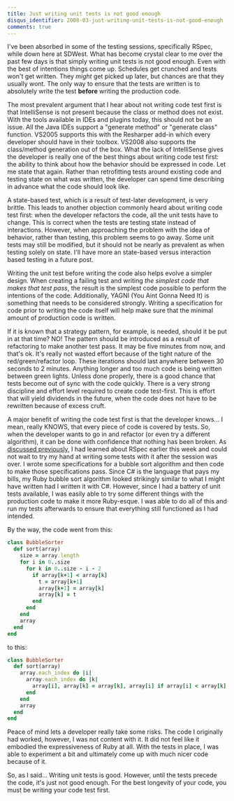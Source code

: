 ```yaml
---
title: Just writing unit tests is not good enough
disqus_identifier: 2008-03-just-writing-unit-tests-is-not-good-enough
comments: true
---
```


I've been absorbed in some of the testing sessions, specifically RSpec, while down here at SDWest. What has become crystal clear to me over the past few days is that simply writing unit tests is not good enough. Even with the best of intentions things come up. Schedules get crunched and tests won't get written. They *might* get picked up later, but chances are that they usually wont. The only way to ensure that the tests are written is to absolutely write the test **before** writing the production code.

The most prevalent argument that I hear about not writing code test first is that IntelliSense is not present because the class or method does not exist. With the tools available in IDEs and plugins today, this should not be an issue. All the Java IDEs support a "generate method" or "generate class" function. VS2005 supports this with the Resharper add-in which every developer should have in their toolbox. VS2008 also supports the class/method generation out of the box. What the lack of IntelliSense gives the developer is really one of the best things about writing code test first: the ability to think about how the behavior should be expressed in code. Let me state that again. Rather than retrofitting tests around existing code and testing state on what was written, the developer can spend time describing in advance what the code should look like.

A state-based test, which is a result of test-later development, is very brittle. This leads to another objection commonly heard about writing code test first: when the developer refactors the code, all the unit tests have to change. This is correct when the tests are testing state instead of interactions. However, when approaching the problem with the idea of behavior, rather than testing, this problem seems to go away. Some unit tests may still be modified, but it should not be nearly as prevalent as when testing solely on state. I'll have more an state-based versus interaction based testing in a future post.

Writing the unit test before writing the code also helps evolve a simpler design. When creating a failing test and writing *the simplest code that makes that test pass*, the result is the simplest code possible to perform the intentions of the code. Additionally, YAGNI (You Aint Gonna Need It) is something that needs to be considered strongly. Writing a specification for code prior to writing the code itself will help make sure that the minimal amount of production code is written.

If it is known that a strategy pattern, for example, is needed, should it be put in at that time? NO! The pattern should be introduced as a result of refactoring to make another test pass. It may be five minutes from now, and that's ok. It's really not wasted effort because of the tight nature of the red/green/refactor loop. These iterations should last anywhere between 30 seconds to 2 minutes. Anything longer and too much code is being written between green lights. Unless done properly, there is a good chance that tests become out of sync with the code quickly. There is a very strong discipline and effort level required to create code test-first. This is effort that will yield dividends in the future, when the code does not have to be rewritten because of excess cruft.

A major benefit of writing the code test first is that the developer knows... I mean, really KNOWS, that every piece of code is covered by tests. So, when the developer wants to go in and refactor (or even try a different algorithm), it can be done with confidence that nothing has been broken. As [discussed previously][1], I had learned about RSpec earlier this week and could not wait to try my hand at writing some tests with it after the session was over. I wrote some specifications for a bubble sort algorithm and then code to make those specifications pass. Since C# is the language that pays my bills, my Ruby bubble sort algorithm looked strikingly similar to what I might have written had I written it with C#. However, since I had a battery of unit tests available, I was easily able to try some different things with the production code to make it more Ruby-esque. I was able to do all of this and run my tests afterwards to ensure that everything still functioned as I had intended.

By the way, the code went from this:

``` ruby
class BubbleSorter
  def sort(array)
    size = array.length
    for i in 0..size
      for k in 0..size - i - 2
        if array[k+1] < array[k]
          t = array[k+1]
          array[k+1] = array[k]
          array[k] = t
        end
      end
    end
    array
  end
end
```

to this:

``` ruby
class BubbleSorter
  def sort(array)
    array.each_index do |i|
      array.each_index do |k|
        array[i], array[k] = array[k], array[i] if array[i] < array[k]
      end
    end
    array
  end
end
```

Peace of mind lets a developer really take some risks. The code I originally had worked, however, I was not content with it. It did not feel like it embodied the expressiveness of Ruby at all. With the tests in place, I was able to experiment a bit and ultimately come up with much nicer code because of it.

So, as I said... Writing unit tests is good. However, until the tests precede the code, it's just not good enough. For the best longevity of your code, you must be writing your code test first.

[1]: /2008/03/03/ironruby-and-rspec/
